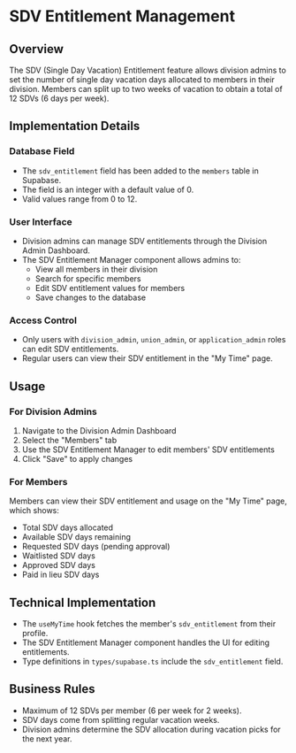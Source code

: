 # SDV Entitlement Management

## Overview

The SDV (Single Day Vacation) Entitlement feature allows division admins to set the number of single day vacation days allocated to members in their division. Members can split up to two weeks of vacation to obtain a total of 12 SDVs (6 days per week).

## Implementation Details

### Database Field

- The `sdv_entitlement` field has been added to the `members` table in Supabase.
- The field is an integer with a default value of 0.
- Valid values range from 0 to 12.

### User Interface

- Division admins can manage SDV entitlements through the Division Admin Dashboard.
- The SDV Entitlement Manager component allows admins to:
  - View all members in their division
  - Search for specific members
  - Edit SDV entitlement values for members
  - Save changes to the database

### Access Control

- Only users with `division_admin`, `union_admin`, or `application_admin` roles can edit SDV entitlements.
- Regular users can view their SDV entitlement in the "My Time" page.

## Usage

### For Division Admins

1. Navigate to the Division Admin Dashboard
2. Select the "Members" tab
3. Use the SDV Entitlement Manager to edit members' SDV entitlements
4. Click "Save" to apply changes

### For Members

Members can view their SDV entitlement and usage on the "My Time" page, which shows:

- Total SDV days allocated
- Available SDV days remaining
- Requested SDV days (pending approval)
- Waitlisted SDV days
- Approved SDV days
- Paid in lieu SDV days

## Technical Implementation

- The `useMyTime` hook fetches the member's `sdv_entitlement` from their profile.
- The SDV Entitlement Manager component handles the UI for editing entitlements.
- Type definitions in `types/supabase.ts` include the `sdv_entitlement` field.

## Business Rules

- Maximum of 12 SDVs per member (6 per week for 2 weeks).
- SDV days come from splitting regular vacation weeks.
- Division admins determine the SDV allocation during vacation picks for the next year.
